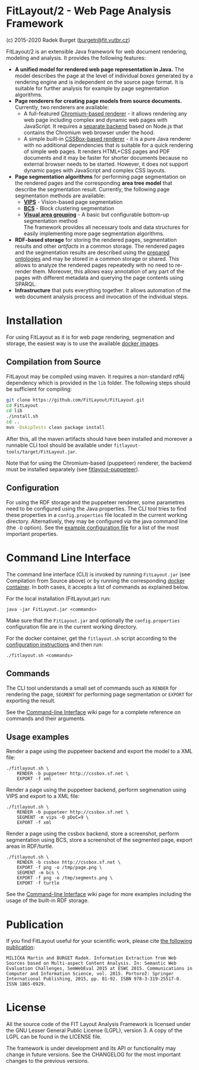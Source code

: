# FitLayout/2 - Web Page Analysis Framework
(c) 2015-2020 Radek Burget (burgetr@fit.vutbr.cz)

FitLayout/2 is an extensible Java framework for web document rendering, modeling and analysis. It provides the following features:

- **A unified model for rendered web page representation in Java.** The model describes the page at the level of individual *boxes* generated by a rendering engine and is independent on the source page format. It is suitable for further analysis for example by page segmentation algorithms.
- **Page renderers for creating page models from source documents.** Currently, two renderers are available:
  - A full-featured [Chromium-based renderer](https://github.com/FitLayout/FitLayout/tree/main/fitlayout-render-puppeteer) - it allows rendering any web page including complex and dynamic web pages with JavaScript. It requires a [separate backend](https://github.com/FitLayout/fitlayout-puppeteer) based on Node.js that contains the Chromium web browser under the hood.
  - A simple built-in [CSSBox-based renderer](https://github.com/FitLayout/FitLayout/tree/main/fitlayout-render-cssbox) - it is a pure Java renderer with no additional dependencies that is suitable for a quick rendering of simple web pages. It renders HTML+CSS pages and PDF documents and it may be faster for shorter documents because no external browser needs to be started. However, it does not support dynamic pages with JavaScript and complex CSS layouts.
- **Page segmentation algorithms** for performing page segmentation on the rendered pages and the corresponding **area tree model** that describe the segmentation result. Currently, the following page segmentation methods are available:
  - **[VIPS](https://github.com/FitLayout/FitLayout/tree/main/fitlayout-segm-vips)** - Vision-based page segmentation
  - **[BCS](https://github.com/FitLayout/FitLayout/tree/main/fitlayout-segm-bcs)** - Block clustering segmentation 
  - **[Visual area grouping](https://github.com/FitLayout/FitLayout/tree/main/fitlayout-segm-base)** - A basic but configurable bottom-up segmentation method \
   The framework provides all necessary tools and data structures for easily implementing more page segmentation algorithms.
- **RDF-based storage** for storing the rendered pages, segmentation results and other *artifacts* in a common storage. The rendered pages and the segmentation results are described using the [prepared ontologies](https://github.com/FitLayout/FitLayout.github.io/tree/main/ontology) and may be stored in a common storage or shared. This allows to analyze the rendered pages repeatedly with no need to re-render them. Moreover, this allows easy annotation of any part of the pages with different metadata and querying the page contents using SPARQL.
- **Infrastructure** that puts everything together. It allows automation of the web document analysis process and invocation of the individual steps.


# Installation

For using FitLayout as it is for web page rendering, segmenation and storage, the easiest way is to use the available [docker images](https://github.com/FitLayout/docker-images).

## Compilation from Source

FitLayout may be compiled using maven. It requires a non-standard rdf4j dependency which is provided in the `lib` folder. The following steps should be sufficient for compiling:

```bash
git clone https://github.com/FitLayout/FitLayout.git
cd FitLayout
cd lib
./install.sh
cd ..
mvn -DskipTests clean package install
```

After this, all the maven artifacts should have been installed and moreover a runnable CLI tool should be available under `fitlayout-tools/target/FitLayout.jar`.

Note that for using the Chromium-based (puppeteer) renderer, the backend must be installed separately (see  [fitlayout-puppeteer](https://github.com/FitLayout/fitlayout-puppeteer)).

## Configuration

For using the RDF storage and the puppeteer renderer, some parametres need to be configured using the Java properties. The CLI tool tries to find these properties in a `config.properties` file located in the current working directory. Alternatively, they may be configured via the java command line (the `-D` option). See the [example configuration file](https://github.com/FitLayout/FitLayout/blob/main/fitlayout-tools/config.properties) for a list of the most important properties.

# Command Line Interface

The command line interface (CLI) is invoked by running `FitLayout.jar` (see Compilation from Source above) or by running the corresponding [docker container](https://github.com/FitLayout/docker-images/tree/main/fitlayout-cli). In both cases, it accepts a list of commands as explained below.

For the local installation (FitLayout.jar) run:
```
java -jar FitLayout.jar <commands>
```
Make sure that the `FitLayout.jar` and optionally the `config.properties` configuration file are in the current working directory.

For the docker container, get the `fitlayout.sh` script according to the [configuration instructions](https://github.com/FitLayout/docker-images/tree/main/fitlayout-cli) and then run:

```
./fitlayout.sh <commands>
```

## Commands

The CLI tool understands a small set of commands such as `RENDER` for rendering the page, `SEGMENT` for performing page segmentation or `EXPORT` for exporting the result.

See the [Command-line Interface](https://github.com/FitLayout/FitLayout/wiki/Command-line-Interface) wiki page for a complete reference on commands and their arguments.

## Usage examples

Render a page using the puppeteer backend and export the model to a XML file:

```
./fitlayout.sh \
    RENDER -b puppeteer http://cssbox.sf.net \
    EXPORT -f xml
```

Render a page using the puppeteer backend, perform segmenation using VIPS and export to a XML file:

```
./fitlayout.sh \
    RENDER -b puppeteer http://cssbox.sf.net \
    SEGMENT -m vips -O pDoC=9 \
    EXPORT -f xml
```

Render a page using the cssbox backend, store a screenshot, perform segmentation using BCS, store a screenshot of the segmented page, export areas in RDF/turtle.

```
./fitlayout.sh \
    RENDER -b cssbox http://cssbox.sf.net \
    EXPORT -f png -o /tmp/page.png \
    SEGMENT -m bcs \
    EXPORT -f png -o /tmp/segments.png \
    EXPORT -f turtle
```

See the [Command-line Interface](https://github.com/FitLayout/FitLayout/wiki/Command-line-Interface) wiki page for more examples including the usage of the built-in RDF storage.


# Publication

If you find FitLayout useful for your scientific work, please cite [the following publication](https://link.springer.com/chapter/10.1007/978-3-319-25518-7_7):

```
MILIČKA Martin and BURGET Radek. Information Extraction from Web Sources based on Multi-aspect Content Analysis. In: Semantic Web Evaluation Challenges, SemWebEval 2015 at ESWC 2015. Communications in Computer and Information Science, vol. 2015. Portorož: Springer International Publishing, 2015, pp. 81-92. ISBN 978-3-319-25517-0. ISSN 1865-0929.
```


# License

All the source code of the FIT Layout Analysis Framework is licensed under the GNU Lesser General
Public License (LGPL), version 3. A copy of the LGPL can be found 
in the LICENSE file.

The framework is under development and its API or functionality may change in future versions.
See the CHANGELOG for the most important changes to the previous versions.
